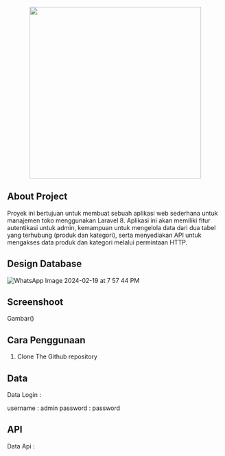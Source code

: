 <p align="center"><a href="https://laravel.com" target="_blank"><img src="https://raw.githubusercontent.com/laravel/art/master/logo-lockup/5%20SVG/2%20CMYK/1%20Full%20Color/laravel-logolockup-cmyk-red.svg" width="400"></a></p>

## About Project

Proyek ini bertujuan untuk membuat sebuah aplikasi web sederhana untuk manajemen toko  menggunakan Laravel 8. Aplikasi ini akan memiliki fitur autentikasi untuk admin, kemampuan untuk mengelola data dari dua tabel yang terhubung (produk dan kategori), serta menyediakan API untuk mengakses data produk dan kategori melalui permintaan HTTP.

## Design Database

![WhatsApp Image 2024-02-19 at 7 57 44 PM](https://github.com/SamuelSiahaan16/DOT/assets/91043243/70d785e4-de83-4fa9-ac26-5cdc3154ac17)

## Screenshoot

Gambar()

## Cara Penggunaan

1. Clone The Github repository

## Data

Data Login :

username : admin
password : password

## API

Data Api :


